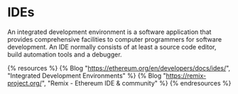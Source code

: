 # IDEs

An integrated development environment is a software application that provides comprehensive facilities to computer programmers for software development. An IDE normally consists of at least a source code editor, build automation tools and a debugger.

{% resources %}
  {% Blog "https://ethereum.org/en/developers/docs/ides/", "Integrated Development Environments" %}
  {% Blog "https://remix-project.org/", "Remix - Ethereum IDE & community" %}
{% endresources %}
